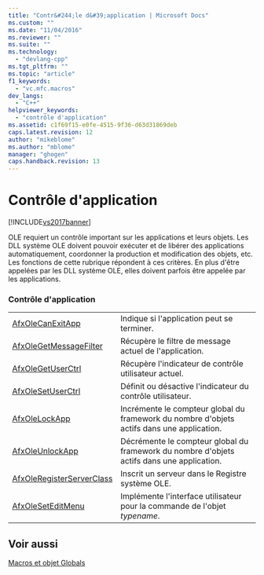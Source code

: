 ```yaml
---
title: "Contr&#244;le d&#39;application | Microsoft Docs"
ms.custom: ""
ms.date: "11/04/2016"
ms.reviewer: ""
ms.suite: ""
ms.technology: 
  - "devlang-cpp"
ms.tgt_pltfrm: ""
ms.topic: "article"
f1_keywords: 
  - "vc.mfc.macros"
dev_langs: 
  - "C++"
helpviewer_keywords: 
  - "contrôle d'application"
ms.assetid: c1f69f15-e0fe-4515-9f36-d63d31869deb
caps.latest.revision: 12
author: "mikeblome"
ms.author: "mblome"
manager: "ghogen"
caps.handback.revision: 13
---
```

# Contr&#244;le d&#39;application
[!INCLUDE[vs2017banner](../../assembler/inline/includes/vs2017banner.md)]

OLE requiert un contrôle important sur les applications et leurs objets.  Les DLL système OLE doivent pouvoir exécuter et de libérer des applications automatiquement, coordonner la production et modification des objets, etc.  Les fonctions de cette rubrique répondent à ces critères.  En plus d'être appelées par les DLL système OLE, elles doivent parfois être appelée par les applications.  
  
### Contrôle d'application  
  
|||  
|-|-|  
|[AfxOleCanExitApp](../Topic/AfxOleCanExitApp.md)|Indique si l'application peut se terminer.|  
|[AfxOleGetMessageFilter](../Topic/AfxOleGetMessageFilter.md)|Récupère le filtre de message actuel de l'application.|  
|[AfxOleGetUserCtrl](../Topic/AfxOleGetUserCtrl.md)|Récupère l'indicateur de contrôle utilisateur actuel.|  
|[AfxOleSetUserCtrl](../Topic/AfxOleSetUserCtrl.md)|Définit ou désactive l'indicateur du contrôle utilisateur.|  
|[AfxOleLockApp](../Topic/AfxOleLockApp.md)|Incrémente le compteur global du framework du nombre d'objets actifs dans une application.|  
|[AfxOleUnlockApp](../Topic/AfxOleUnlockApp.md)|Décrémente le compteur global du framework du nombre d'objets actifs dans une application.|  
|[AfxOleRegisterServerClass](../Topic/AfxOleRegisterServerClass.md)|Inscrit un serveur dans le Registre système OLE.|  
|[AfxOleSetEditMenu](../Topic/AfxOleSetEditMenu.md)|Implémente l'interface utilisateur pour la commande de l'objet *typename*.|  
  
## Voir aussi  
 [Macros et objet Globals](../../mfc/reference/mfc-macros-and-globals.md)
